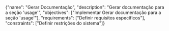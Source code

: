 {"name": "Gerar Documentação", "description": "Gerar documentação para a seção 'usage'", "objectives": ["Implementar Gerar documentação para a seção 'usage'"], "requirements": ["Definir requisitos específicos"], "constraints": ["Definir restrições do sistema"]}
